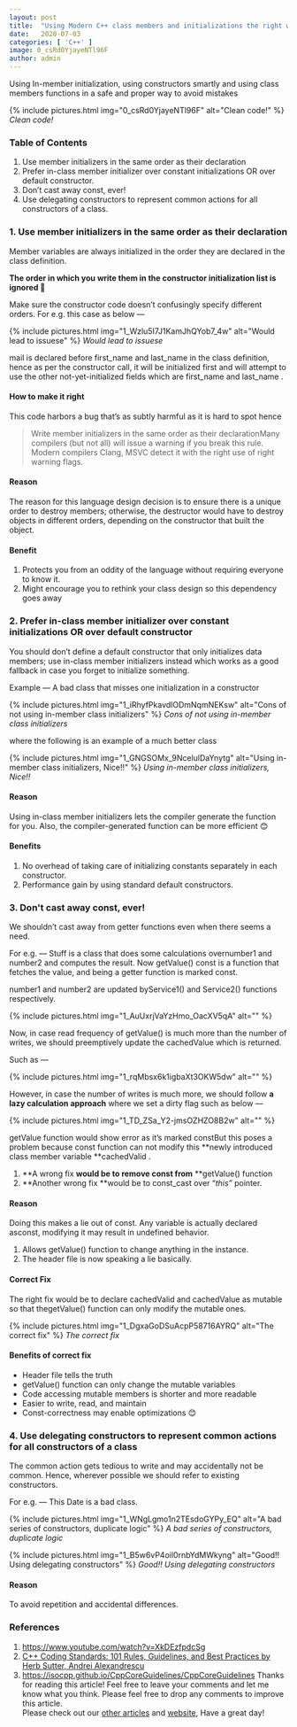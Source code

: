 ```yaml
---
layout:	post
title:	"Using Modern C++ class members and initializations the right way"
date:	2020-07-03
categories: [ 'C++' ]
image: 0_csRd0YjayeNTl96F
author: admin
---
```


  Using In-member initialization, using constructors smartly and using class members functions in a safe and proper way to avoid mistakes

{% include pictures.html img="0_csRd0YjayeNTl96F" alt="Clean code!" %}
*Clean code!*

### Table of Contents

1. Use member initializers in the same order as their declaration
2. Prefer in-class member initializer over constant initializations OR over default constructor.
3. Don’t cast away const, ever!
4. Use delegating constructors to represent common actions for all constructors of a class.
### 1. Use member initializers in the same order as their declaration

Member variables are always initialized in the order they are declared in the class definition.

**The order in which you write them in the constructor initialization list is ignored 🥴**

Make sure the constructor code doesn’t confusingly specify different orders. For e.g. this case as below —

{% include pictures.html img="1_Wzlu5I7J1KamJhQYob7_4w" alt="Would lead to issuese" %}
*Would lead to issuese* 

mail is declared before first\_name and last\_name in the class definition, hence as per the constructor call, it will be initialized first and will attempt to use the other not-yet-initialized fields which are first\_name and last\_name .

#### How to make it right

This code harbors a bug that’s as subtly harmful as it is hard to spot hence


> Write member initializers in the same order as their declarationMany compilers (but not all) will issue a warning if you break this rule. Modern compilers Clang, MSVC detect it with the right use of right warning flags.

#### Reason

The reason for this language design decision is to ensure there is a unique order to destroy members; otherwise, the destructor would have to destroy objects in different orders, depending on the constructor that built the object.

#### Benefit

1. Protects you from an oddity of the language without requiring everyone to know it.
2. Might encourage you to rethink your class design so this dependency goes away
### 2. Prefer in-class member initializer over constant initializations OR over default constructor

You should don’t define a default constructor that only initializes data members; use in-class member initializers instead which works as a good fallback in case you forget to initialize something.

Example — A bad class that misses one initialization in a constructor

{% include pictures.html img="1_iRhyfPkavdlODmNqmNEKsw" alt="Cons of not using in-member class initializers" %}
*Cons of not using in-member class initializers*

where the following is an example of a much better class

{% include pictures.html img="1_GNGSOMx_9NcelulDaYnytg" alt="Using in-member class initializers, Nice!!" %}
*Using in-member class initializers, Nice!!*

#### Reason

Using in-class member initializers lets the compiler generate the function for you. Also, the compiler-generated function can be more efficient 😊

#### Benefits

1. No overhead of taking care of initializing constants separately in each constructor.
2. Performance gain by using standard default constructors.
### 3. Don't cast away const, ever!

We shouldn’t cast away from getter functions even when there seems a need.

For e.g. — Stuff is a class that does some calculations overnumber1 and number2 and computes the result. Now getValue() const is a function that fetches the value, and being a getter function is marked const.

number1 and number2 are updated byService1() and Service2() functions respectively.

{% include pictures.html img="1_AuUxrjVaYzHmo_OacXV5qA" alt="" %}

Now, in case read frequency of getValue() is much more than the number of writes, we should preemptively update the cachedValue which is returned.

Such as —

{% include pictures.html img="1_rqMbsx6k1igbaXt3OKW5dw" alt="" %}

However, in case the number of writes is much more, we should follow **a lazy calculation approach** where we set a dirty flag such as below —

{% include pictures.html img="1_TD_ZSa_Y2-jmsOZHZO8B2w" alt="" %}

getValue function would show error as it’s marked constBut this poses a problem because const function can not modify this **newly introduced class member variable **cachedValid .

1. **A wrong fix **would be to remove const from** **getValue() function
2. **Another wrong fix **would be to const\_cast over “*this”* pointer.
#### Reason

Doing this makes a lie out of const. Any variable is actually declared asconst, modifying it may result in undefined behavior.

1. Allows getValue() function to change anything in the instance.
2. The header file is now speaking a lie basically.
#### Correct Fix

The right fix would be to declare cachedValid and cachedValue as mutable so that thegetValue() function can only modify the mutable ones.

{% include pictures.html img="1_DgxaGoDSuAcpP58716AYRQ" alt="The correct fix" %}
*The correct fix*

#### Benefits of correct fix

* Header file tells the truth
* getValue() function can only change the mutable variables
* Code accessing mutable members is shorter and more readable
* Easier to write, read, and maintain
* Const-correctness may enable optimizations 😊
### 4. Use delegating constructors to represent common actions for all constructors of a class

The common action gets tedious to write and may accidentally not be common. Hence, wherever possible we should refer to existing constructors.

For e.g. — This Date is a bad class.

{% include pictures.html img="1_WNgLgmo1n2TEsdoGYPy_EQ" alt="A bad series of constructors, duplicate logic" %}
*A bad series of constructors, duplicate logic*

{% include pictures.html img="1_B5w6vP4oil0rnbYdMWkyng" alt="Good!! Using delegating constructors" %}
*Good!! Using delegating constructors*

#### Reason

To avoid repetition and accidental differences.

### References

1. <https://www.youtube.com/watch?v=XkDEzfpdcSg>
2. [C++ Coding Standards: 101 Rules, Guidelines, and Best Practices by Herb Sutter, Andrei Alexandrescu](https://www.amazon.com/Coding-Standards-Rules-Guidelines-Practices/dp/0321113586)
3. <https://isocpp.github.io/CppCoreGuidelines/CppCoreGuidelines>
Thanks for reading this article! Feel free to leave your comments and let me know what you think. Please feel free to drop any comments to improve this article.  
Please check out our [other articles](https://techmunching.com) and [website](https://techmunching.com), Have a great day!

  